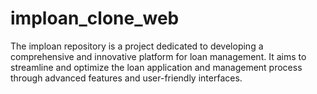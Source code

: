 # imploan_clone_web
The imploan repository is a project dedicated to developing a comprehensive and innovative platform for loan management. It aims to streamline and optimize the loan application and management process through advanced features and user-friendly interfaces.
